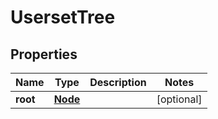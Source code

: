 
# UsersetTree

## Properties
Name | Type | Description | Notes
------------ | ------------- | ------------- | -------------
**root** | [**Node**](Node.md) |  |  [optional]



